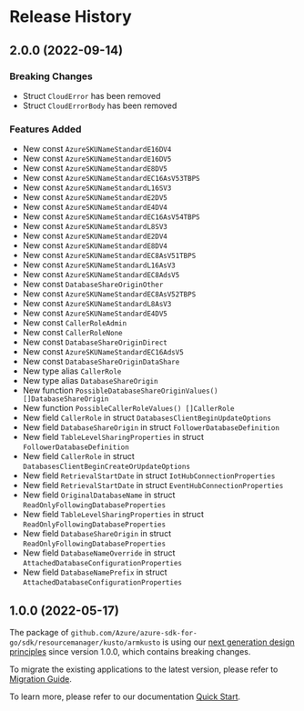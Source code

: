 # Release History

## 2.0.0 (2022-09-14)
### Breaking Changes

- Struct `CloudError` has been removed
- Struct `CloudErrorBody` has been removed

### Features Added

- New const `AzureSKUNameStandardE16DV4`
- New const `AzureSKUNameStandardE16DV5`
- New const `AzureSKUNameStandardE8DV5`
- New const `AzureSKUNameStandardEC16AsV53TBPS`
- New const `AzureSKUNameStandardL16SV3`
- New const `AzureSKUNameStandardE2DV5`
- New const `AzureSKUNameStandardE4DV4`
- New const `AzureSKUNameStandardEC16AsV54TBPS`
- New const `AzureSKUNameStandardL8SV3`
- New const `AzureSKUNameStandardE2DV4`
- New const `AzureSKUNameStandardE8DV4`
- New const `AzureSKUNameStandardEC8AsV51TBPS`
- New const `AzureSKUNameStandardL16AsV3`
- New const `AzureSKUNameStandardEC8AdsV5`
- New const `DatabaseShareOriginOther`
- New const `AzureSKUNameStandardEC8AsV52TBPS`
- New const `AzureSKUNameStandardL8AsV3`
- New const `AzureSKUNameStandardE4DV5`
- New const `CallerRoleAdmin`
- New const `CallerRoleNone`
- New const `DatabaseShareOriginDirect`
- New const `AzureSKUNameStandardEC16AdsV5`
- New const `DatabaseShareOriginDataShare`
- New type alias `CallerRole`
- New type alias `DatabaseShareOrigin`
- New function `PossibleDatabaseShareOriginValues() []DatabaseShareOrigin`
- New function `PossibleCallerRoleValues() []CallerRole`
- New field `CallerRole` in struct `DatabasesClientBeginUpdateOptions`
- New field `DatabaseShareOrigin` in struct `FollowerDatabaseDefinition`
- New field `TableLevelSharingProperties` in struct `FollowerDatabaseDefinition`
- New field `CallerRole` in struct `DatabasesClientBeginCreateOrUpdateOptions`
- New field `RetrievalStartDate` in struct `IotHubConnectionProperties`
- New field `RetrievalStartDate` in struct `EventHubConnectionProperties`
- New field `OriginalDatabaseName` in struct `ReadOnlyFollowingDatabaseProperties`
- New field `TableLevelSharingProperties` in struct `ReadOnlyFollowingDatabaseProperties`
- New field `DatabaseShareOrigin` in struct `ReadOnlyFollowingDatabaseProperties`
- New field `DatabaseNameOverride` in struct `AttachedDatabaseConfigurationProperties`
- New field `DatabaseNamePrefix` in struct `AttachedDatabaseConfigurationProperties`


## 1.0.0 (2022-05-17)

The package of `github.com/Azure/azure-sdk-for-go/sdk/resourcemanager/kusto/armkusto` is using our [next generation design principles](https://azure.github.io/azure-sdk/general_introduction.html) since version 1.0.0, which contains breaking changes.

To migrate the existing applications to the latest version, please refer to [Migration Guide](https://aka.ms/azsdk/go/mgmt/migration).

To learn more, please refer to our documentation [Quick Start](https://aka.ms/azsdk/go/mgmt).
